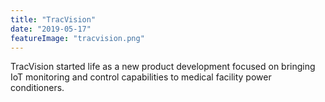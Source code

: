 ```yaml
---
title: "TracVision"
date: "2019-05-17"
featureImage: "tracvision.png"
---
```



TracVision started life as a new product development focused on bringing IoT monitoring 
and control capabilities to medical facility power conditioners.

